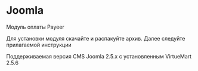 Joomla
======
Модуль оплаты Payeer

Для установки модуля скачайте и распакуйте архив.
Далее следуйте прилагаемой инструкции

Поддерживаемая версия CMS Joomla 2.5.x с установленным VirtueMart 2.5.6